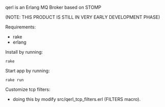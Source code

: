 qerl is an Erlang MQ Broker based on STOMP

(NOTE: THIS PRODUCT IS STILL IN VERY EARLY DEVELOPMENT PHASE)

Requirements:  
  - rake  
  - erlang  

Install by running:  

    rake

Start app by running:  

    rake run

Customize tcp filters:  
  - doing this by modify src/qerl\_tcp\_filters.erl (FILTERS macro).

